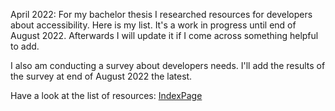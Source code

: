 April 2022: For my bachelor thesis I researched resources for developers about accessibility. Here is my list. It's a work in progress until end of August 2022. Afterwards I will update it if I come across something helpful to add. 

I also am conducting a survey about developers needs. I'll add the results of the survey at end of August 2022 the latest.<br>

Have a look at the list of resources: [IndexPage](.index.html)
